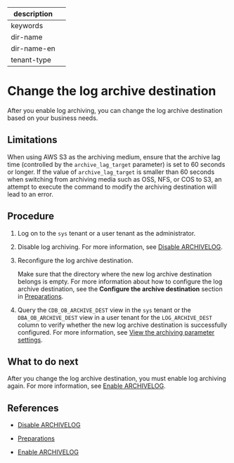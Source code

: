 |description||
|---|---|
|keywords||
|dir-name||
|dir-name-en||
|tenant-type||

# Change the log archive destination

After you enable log archiving, you can change the log archive destination based on your business needs.

## Limitations

When using AWS S3 as the archiving medium, ensure that the archive lag time (controlled by the `archive_lag_target` parameter) is set to 60 seconds or longer. If the value of `archive_lag_target` is smaller than 60 seconds when switching from archiving media such as OSS, NFS, or COS to S3, an attempt to execute the command to modify the archiving destination will lead to an error.

## Procedure

1. Log on to the `sys` tenant or a user tenant as the administrator.

2. Disable log archiving. For more information, see [Disable ARCHIVELOG](400.close-the-log-archive-mode.md).

3. Reconfigure the log archive destination.

   Make sure that the directory where the new log archive destination belongs is empty. For more information about how to configure the log archive destination, see the **Configure the archive destination** section in [Preparations](200.preparation-before-log-archive.md).

4. Query the `CDB_OB_ARCHIVE_DEST` view in the `sys` tenant or the `DBA_OB_ARCHIVE_DEST` view in a user tenant for the `LOG_ARCHIVE_DEST` column to verify whether the new log archive destination is successfully configured. For more information, see [View the archiving parameter settings](800.view-parameters-of-log-archive.md).

## What to do next

After you change the log archive destination, you must enable log archiving again. For more information, see [Enable ARCHIVELOG](300.open-the-log-archive-mode.md).

## References

* [Disable ARCHIVELOG](400.close-the-log-archive-mode.md)

* [Preparations](200.preparation-before-log-archive.md)

* [Enable ARCHIVELOG](300.open-the-log-archive-mode.md)